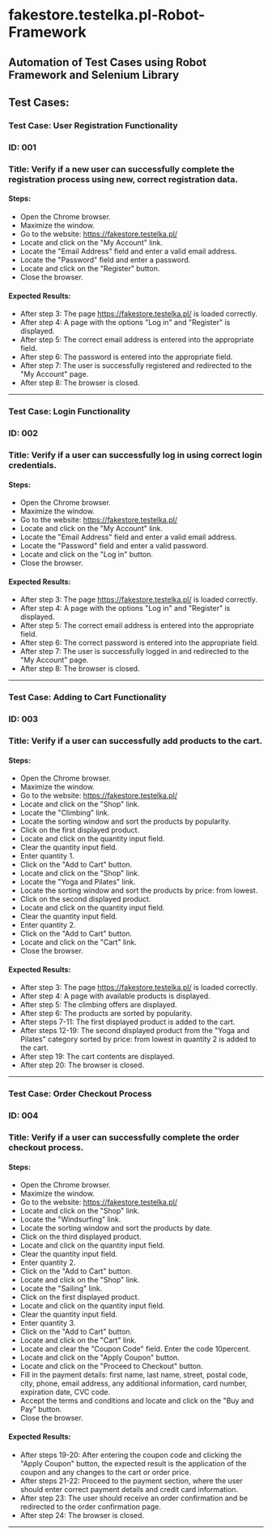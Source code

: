 # fakestore.testelka.pl-Robot-Framework
## Automation of Test Cases using Robot Framework and Selenium Library

## Test Cases:


### Test Case: User Registration Functionality
### ID: 001
### Title: Verify if a new user can successfully complete the registration process using new, correct registration data.


#### Steps:
* Open the Chrome browser.
* Maximize the window.
* Go to the website: https://fakestore.testelka.pl/
* Locate and click on the "My Account" link.
* Locate the "Email Address" field and enter a valid email address.
* Locate the "Password" field and enter a password.
* Locate and click on the "Register" button.
* Close the browser.

#### Expected Results:
* After step 3: The page https://fakestore.testelka.pl/ is loaded correctly.
* After step 4: A page with the options "Log in" and "Register" is displayed.
* After step 5: The correct email address is entered into the appropriate field.
* After step 6: The password is entered into the appropriate field.
* After step 7: The user is successfully registered and redirected to the "My Account" page.
* After step 8: The browser is closed.
---


### Test Case: Login Functionality
### ID: 002
### Title: Verify if a user can successfully log in using correct login credentials.


#### Steps:
* Open the Chrome browser.
* Maximize the window.
* Go to the website: https://fakestore.testelka.pl/
* Locate and click on the "My Account" link.
* Locate the "Email Address" field and enter a valid email address.
* Locate the "Password" field and enter a valid password.
* Locate and click on the "Log in" button.
* Close the browser.

#### Expected Results:
* After step 3: The page https://fakestore.testelka.pl/ is loaded correctly.
* After step 4: A page with the options "Log in" and "Register" is displayed.
* After step 5: The correct email address is entered into the appropriate field.
* After step 6: The correct password is entered into the appropriate field.
* After step 7: The user is successfully logged in and redirected to the "My Account" page.
* After step 8: The browser is closed.
---


### Test Case: Adding to Cart Functionality
### ID: 003
### Title: Verify if a user can successfully add products to the cart.


#### Steps:
* Open the Chrome browser.
* Maximize the window.
* Go to the website: https://fakestore.testelka.pl/
* Locate and click on the "Shop" link.
* Locate the "Climbing" link.
* Locate the sorting window and sort the products by popularity.
* Click on the first displayed product.
* Locate and click on the quantity input field.
* Clear the quantity input field.
* Enter quantity 1.
* Click on the "Add to Cart" button.
* Locate and click on the "Shop" link.
* Locate the "Yoga and Pilates" link.
* Locate the sorting window and sort the products by price: from lowest.
* Click on the second displayed product.
* Locate and click on the quantity input field.
* Clear the quantity input field.
* Enter quantity 2.
* Click on the "Add to Cart" button.
* Locate and click on the "Cart" link.
* Close the browser.

#### Expected Results:
* After step 3: The page https://fakestore.testelka.pl/ is loaded correctly.
* After step 4: A page with available products is displayed.
* After step 5: The climbing offers are displayed.
* After step 6: The products are sorted by popularity.
* After steps 7-11: The first displayed product is added to the cart.
* After steps 12-19: The second displayed product from the "Yoga and Pilates" category sorted by price: from lowest in quantity 2 is added to the cart.
* After step 19: The cart contents are displayed.
* After step 20: The browser is closed.
---


### Test Case: Order Checkout Process
### ID: 004
### Title: Verify if a user can successfully complete the order checkout process.


#### Steps:
* Open the Chrome browser.
* Maximize the window.
* Go to the website: https://fakestore.testelka.pl/
* Locate and click on the "Shop" link.
* Locate the "Windsurfing" link.
* Locate the sorting window and sort the products by date.
* Click on the third displayed product.
* Locate and click on the quantity input field.
* Clear the quantity input field.
* Enter quantity 2.
* Click on the "Add to Cart" button.
* Locate and click on the "Shop" link.
* Locate the "Sailing" link.
* Click on the first displayed product.
* Locate and click on the quantity input field.
* Clear the quantity input field.
* Enter quantity 3.
* Click on the "Add to Cart" button.
* Locate and click on the "Cart" link.
* Locate and clear the "Coupon Code" field. Enter the code 10percent.
* Locate and click on the "Apply Coupon" button.
* Locate and click on the "Proceed to Checkout" button.
* Fill in the payment details: first name, last name, street, postal code, city, phone, email address, any additional information, card number, expiration date, CVC code.
* Accept the terms and conditions and locate and click on the "Buy and Pay" button.
* Close the browser.

#### Expected Results:
* After steps 19-20: After entering the coupon code and clicking the "Apply Coupon" button, the expected result is the application of the coupon and any changes to the cart or order price.
* After steps 21-22: Proceed to the payment section, where the user should enter correct payment details and credit card information.
* After step 23: The user should receive an order confirmation and be redirected to the order confirmation page.
* After step 24: The browser is closed.
---
